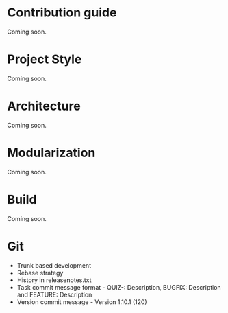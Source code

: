# Contribution guide

Coming soon.

# Project Style

Coming soon.

# Architecture

Coming soon.

# Modularization

Coming soon.

# Build

Coming soon.

# Git

* Trunk based development
* Rebase strategy
* History in releasenotes.txt
* Task commit message format - QUIZ-<NUM>: Description, BUGFIX: Description and FEATURE: Description
* Version commit message - Version 1.10.1 (120)
